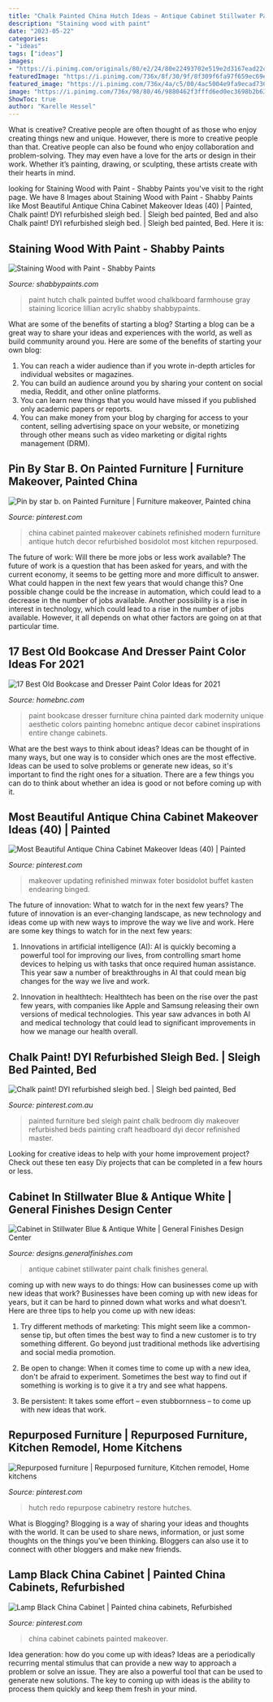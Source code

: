 ```yaml
---
title: "Chalk Painted China Hutch Ideas ~ Antique Cabinet Stillwater Paint Chalk Finishes General"
description: "Staining wood with paint"
date: "2023-05-22"
categories:
- "ideas"
tags: ["ideas"]
images:
- "https://i.pinimg.com/originals/80/e2/24/80e22493702e519e2d3167ead22c021b.jpg"
featuredImage: "https://i.pinimg.com/736x/8f/30/9f/8f309f6fa97f659ec69ee333e7481159.jpg"
featured_image: "https://i.pinimg.com/736x/4a/c5/00/4ac5004e9fa9ecad7301a8c6a0a04056.jpg"
image: "https://i.pinimg.com/736x/98/80/46/9880462f3fffd6ed0ec3698b2b63e287--bedroom-furniture-painted-furniture.jpg"
ShowToc: true
author: "Karelle Hessel"
---
```



What is creative?
Creative people are often thought of as those who enjoy creating things new and unique. However, there is more to creative people than that. Creative people can also be found who enjoy collaboration and problem-solving. They may even have a love for the arts or design in their work. Whether it’s painting, drawing, or sculpting, these artists create with their hearts in mind.

	

		
looking for Staining Wood with Paint - Shabby Paints you've visit to the right page. We have 8 Images about Staining Wood with Paint - Shabby Paints like Most Beautiful Antique China Cabinet Makeover Ideas (40) | Painted, Chalk paint! DYI refurbished sleigh bed. | Sleigh bed painted, Bed and also Chalk paint! DYI refurbished sleigh bed. | Sleigh bed painted, Bed. Here it is:
		
    
## Staining Wood With Paint - Shabby Paints

<img loading=lazy src="https://shabbypaints.com/wp-content/uploads/2016/03/DSC_0001-1-683x1024.jpg" onerror="this.onerror=null;this.src='https://tse1.mm.bing.net/th?id=OIP.B7rOsbwvZTCQoQVz2ytVGgHaLG&amp;pid=15.1';" alt="Staining Wood with Paint - Shabby Paints">

_Source: shabbypaints.com_

>paint hutch chalk painted buffet wood chalkboard farmhouse gray staining licorice lillian acrylic shabby shabbypaints. 

	

What are some of the benefits of starting a blog?
Starting a blog can be a great way to share your ideas and experiences with the world, as well as build community around you. Here are some of the benefits of starting your own blog: 
1. You can reach a wider audience than if you wrote in-depth articles for individual websites or magazines. 
2. You can build an audience around you by sharing your content on social media, Reddit, and other online platforms. 
3. You can learn new things that you would have missed if you published only academic papers or reports. 
4. You can make money from your blog by charging for access to your content, selling advertising space on your website, or monetizing through other means such as video marketing or digital rights management (DRM).

    
## Pin By Star B. On Painted Furniture | Furniture Makeover, Painted China

<img loading=lazy src="https://i.pinimg.com/originals/80/e2/24/80e22493702e519e2d3167ead22c021b.jpg" onerror="this.onerror=null;this.src='https://tse1.mm.bing.net/th?id=OIP.Viyd4tOVFBo_OdW56xPm4QHaJ4&amp;pid=15.1';" alt="Pin by star b. on Painted Furniture | Furniture makeover, Painted china">

_Source: pinterest.com_

>china cabinet painted makeover cabinets refinished modern furniture antique hutch decor refurbished bosidolot most kitchen repurposed. 

	

The future of work: Will there be more jobs or less work available?
The future of work is a question that has been asked for years, and with the current economy, it seems to be getting more and more difficult to answer. What could happen in the next few years that would change this? One possible change could be the increase in automation, which could lead to a decrease in the number of jobs available. Another possibility is a rise in interest in technology, which could lead to a rise in the number of jobs available. However, it all depends on what other factors are going on at that particular time.

    
## 17 Best Old Bookcase And Dresser Paint Color Ideas For 2021

<img loading=lazy src="https://homebnc.com/homeimg/2018/12/06-old-bookcase-and-dresser-paint-color-ideas-homebnc.jpg" onerror="this.onerror=null;this.src='https://tse1.mm.bing.net/th?id=OIP.vyNP79nQ-0EtvbcTrDbuowHaLJ&amp;pid=15.1';" alt="17 Best Old Bookcase and Dresser Paint Color Ideas for 2021">

_Source: homebnc.com_

>paint bookcase dresser furniture china painted dark modernity unique aesthetic colors painting homebnc antique decor cabinet inspirations entire change cabinets. 

	

What are the best ways to think about ideas?
Ideas can be thought of in many ways, but one way is to consider which ones are the most effective. Ideas can be used to solve problems or generate new ideas, so it's important to find the right ones for a situation. There are a few things you can do to think about whether an idea is good or not before coming up with it.

    
## Most Beautiful Antique China Cabinet Makeover Ideas (40) | Painted

<img loading=lazy src="https://i.pinimg.com/originals/9e/1d/4f/9e1d4f5d72902b10115b2cdcb4e0281a.jpg" onerror="this.onerror=null;this.src='https://tse2.mm.bing.net/th?id=OIP.dtiUzXYS4ccuYNdT5hisUAHaLC&amp;pid=15.1';" alt="Most Beautiful Antique China Cabinet Makeover Ideas (40) | Painted">

_Source: pinterest.com_

>makeover updating refinished minwax foter bosidolot buffet kasten endearing binged. 

	

The future of innovation: What to watch for in the next few years?
The future of innovation is an ever-changing landscape, as new technology and ideas come up with new ways to improve the way we live and work. Here are some key things to watch for in the next few years: 
1. Innovations in artificial intelligence (AI): AI is quickly becoming a powerful tool for improving our lives, from controlling smart home devices to helping us with tasks that once required human assistance. This year saw a number of breakthroughs in AI that could mean big changes for the way we live and work. 

2. Innovation in healthtech: Healthtech has been on the rise over the past few years, with companies like Apple and Samsung releasing their own versions of medical technologies. This year saw advances in both AI and medical technology that could lead to significant improvements in how we manage our health overall. 


    
## Chalk Paint! DYI Refurbished Sleigh Bed. | Sleigh Bed Painted, Bed

<img loading=lazy src="https://i.pinimg.com/736x/98/80/46/9880462f3fffd6ed0ec3698b2b63e287--bedroom-furniture-painted-furniture.jpg" onerror="this.onerror=null;this.src='https://tse3.mm.bing.net/th?id=OIP.5jBylnF3l7jUhWlLxM5RgAHaHa&amp;pid=15.1';" alt="Chalk paint! DYI refurbished sleigh bed. | Sleigh bed painted, Bed">

_Source: pinterest.com.au_

>painted furniture bed sleigh paint chalk bedroom diy makeover refurbished beds painting craft headboard dyi decor refinished master. 

	

Looking for creative ideas to help with your home improvement project? Check out these ten easy Diy projects that can be completed in a few hours or less.

    
## Cabinet In Stillwater Blue &amp; Antique White | General Finishes Design Center

<img loading=lazy src="https://designs.generalfinishes.com/sites/default/files/styles/post_main_image/public/post-images/scd-blue-chalk-style-paint-mikayla-20171017-by-michelle-cabinet-stillwater-blue-chalk-style-paint-antique-white-milk-paint-01-general-finishes.jpg?itok=4j9IpdkK" onerror="this.onerror=null;this.src='https://tse3.mm.bing.net/th?id=OIP.j8lb4EvUBxtHTxWfcYqcRwHaLu&amp;pid=15.1';" alt="Cabinet in Stillwater Blue &amp; Antique White | General Finishes Design Center">

_Source: designs.generalfinishes.com_

>antique cabinet stillwater paint chalk finishes general. 

	

coming up with new ways to do things: How can businesses come up with new ideas that work?
Businesses have been coming up with new ideas for years, but it can be hard to pinned down what works and what doesn't. Here are three tips to help you come up with new ideas: 
1. Try different methods of marketing: This might seem like a common-sense tip, but often times the best way to find a new customer is to try something different. Go beyond just traditional methods like advertising and social media promotion. 

2. Be open to change: When it comes time to come up with a new idea, don't be afraid to experiment. Sometimes the best way to find out if something is working is to give it a try and see what happens. 

3. Be persistent: It takes some effort – even stubbornness – to come up with new ideas that work.

    
## Repurposed Furniture | Repurposed Furniture, Kitchen Remodel, Home Kitchens

<img loading=lazy src="https://i.pinimg.com/736x/4a/c5/00/4ac5004e9fa9ecad7301a8c6a0a04056.jpg" onerror="this.onerror=null;this.src='https://tse3.mm.bing.net/th?id=OIP.KJLXj_OFsB09zfP1WQzQQgHaJ4&amp;pid=15.1';" alt="Repurposed furniture | Repurposed furniture, Kitchen remodel, Home kitchens">

_Source: pinterest.com_

>hutch redo repurpose cabinetry restore hutches. 

	

What is Blogging?
Blogging is a way of sharing your ideas and thoughts with the world. It can be used to share news, information, or just some thoughts on the things you’ve been thinking. Bloggers can also use it to connect with other bloggers and make new friends.

    
## Lamp Black China Cabinet | Painted China Cabinets, Refurbished

<img loading=lazy src="https://i.pinimg.com/736x/8f/30/9f/8f309f6fa97f659ec69ee333e7481159.jpg" onerror="this.onerror=null;this.src='https://tse3.mm.bing.net/th?id=OIP.WUxH3x72eBpUDHrrxH-q8AHaKL&amp;pid=15.1';" alt="Lamp Black China Cabinet | Painted china cabinets, Refurbished">

_Source: pinterest.com_

>china cabinet cabinets painted makeover. 

	

Idea generation: how do you come up with ideas?
Ideas are a periodically recurring mental stimulus that can provide a new way to approach a problem or solve an issue. They are also a powerful tool that can be used to generate new solutions. The key to coming up with ideas is the ability to process them quickly and keep them fresh in your mind.


